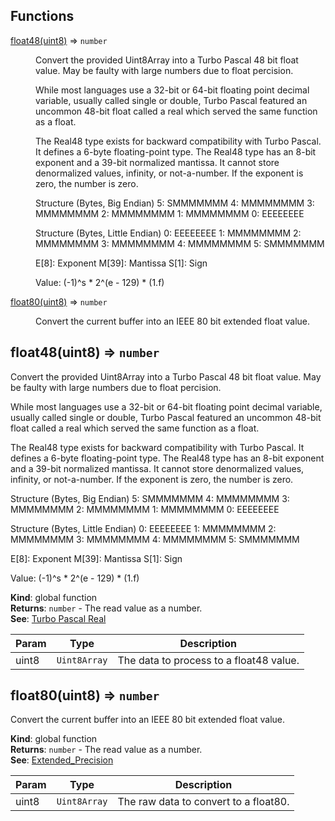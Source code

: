 ## Functions

<dl>
<dt><a href="#float48">float48(uint8)</a> ⇒ <code>number</code></dt>
<dd><p>Convert the provided Uint8Array into a Turbo Pascal 48 bit float value.
May be faulty with large numbers due to float percision.</p>
<p>While most languages use a 32-bit or 64-bit floating point decimal variable, usually called single or double,
Turbo Pascal featured an uncommon 48-bit float called a real which served the same function as a float.</p>
<p>The Real48 type exists for backward compatibility with Turbo Pascal. It defines a 6-byte floating-point type.
The Real48 type has an 8-bit exponent and a 39-bit normalized mantissa. It cannot store denormalized values, infinity, or not-a-number. If the exponent is zero, the number is zero.</p>
<p>Structure (Bytes, Big Endian)
5: SMMMMMMM 4: MMMMMMMM 3: MMMMMMMM 2: MMMMMMMM 1: MMMMMMMM 0: EEEEEEEE</p>
<p>Structure (Bytes, Little Endian)
0: EEEEEEEE 1: MMMMMMMM 2: MMMMMMMM 3: MMMMMMMM 4: MMMMMMMM 5: SMMMMMMM</p>
<p>E[8]: Exponent
M[39]: Mantissa
S[1]: Sign</p>
<p>Value: (-1)^s * 2^(e - 129) * (1.f)</p>
</dd>
<dt><a href="#float80">float80(uint8)</a> ⇒ <code>number</code></dt>
<dd><p>Convert the current buffer into an IEEE 80 bit extended float value.</p>
</dd>
</dl>

<a name="float48"></a>

## float48(uint8) ⇒ <code>number</code>
Convert the provided Uint8Array into a Turbo Pascal 48 bit float value.
May be faulty with large numbers due to float percision.

While most languages use a 32-bit or 64-bit floating point decimal variable, usually called single or double,
Turbo Pascal featured an uncommon 48-bit float called a real which served the same function as a float.

The Real48 type exists for backward compatibility with Turbo Pascal. It defines a 6-byte floating-point type.
The Real48 type has an 8-bit exponent and a 39-bit normalized mantissa. It cannot store denormalized values, infinity, or not-a-number. If the exponent is zero, the number is zero.

Structure (Bytes, Big Endian)
5: SMMMMMMM 4: MMMMMMMM 3: MMMMMMMM 2: MMMMMMMM 1: MMMMMMMM 0: EEEEEEEE

Structure (Bytes, Little Endian)
0: EEEEEEEE 1: MMMMMMMM 2: MMMMMMMM 3: MMMMMMMM 4: MMMMMMMM 5: SMMMMMMM

E[8]: Exponent
M[39]: Mantissa
S[1]: Sign

Value: (-1)^s * 2^(e - 129) * (1.f)

**Kind**: global function  
**Returns**: <code>number</code> - The read value as a number.  
**See**: [Turbo Pascal Real](http://www.shikadi.net/moddingwiki/Turbo_Pascal_Real)  

| Param | Type | Description |
| --- | --- | --- |
| uint8 | <code>Uint8Array</code> | The data to process to a float48 value. |

<a name="float80"></a>

## float80(uint8) ⇒ <code>number</code>
Convert the current buffer into an IEEE 80 bit extended float value.

**Kind**: global function  
**Returns**: <code>number</code> - The read value as a number.  
**See**: [Extended_Precision](https://en.wikipedia.org/wiki/Extended_precision)  

| Param | Type | Description |
| --- | --- | --- |
| uint8 | <code>Uint8Array</code> | The raw data to convert to a float80. |

